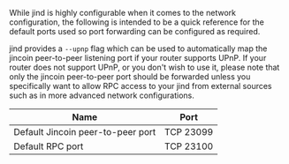 While jind is highly configurable when it comes to the network configuration,
the following is intended to be a quick reference for the default ports used so
port forwarding can be configured as required.

jind provides a `--upnp` flag which can be used to automatically map the jincoin
peer-to-peer listening port if your router supports UPnP.  If your router does
not support UPnP, or you don't wish to use it, please note that only the jincoin
peer-to-peer port should be forwarded unless you specifically want to allow RPC
access to your jind from external sources such as in more advanced network
configurations.

|Name|Port|
|----|----|
|Default Jincoin peer-to-peer port|TCP 23099|
|Default RPC port|TCP 23100|

